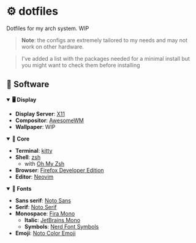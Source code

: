 # ⚙️ dotfiles

Dotfiles for my arch system. WIP

> **Note**: the configs are extremely tailored to my
> needs and may not work on other hardware.

> I've added a list with the packages needed for a minimal
> install but you might want to check them before installing

## 🧩 Software

<details open>
<summary><b>🖥️  Display</b></summary>

- **Display Server**: [X11](https://www.x.org/wiki/)
- **Compositor**: [AwesomeWM](https://awesomewm.org/)
- **Wallpaper**: WIP

</details>

<details open>
<summary><b>🎯 Core</b></summary>

- **Terminal**: [kitty](https://sw.kovidgoyal.net/kitty/)
- **Shell**: [zsh](https://www.zsh.org/) 
    - with [Oh My Zsh](https://ohmyz.sh/)
- **Browser**: [Firefox Developer Edition](https://www.mozilla.org/en-US/firefox/developer/)
- **Editor**: [Neovim](https://neovim.io/)

</details>

<details open>
<summary><b>💬 Fonts</b></summary>

- **Sans serif**: [Noto Sans](https://fonts.google.com/noto/specimen/Noto+Sans)
- **Serif**: [Noto Serif](https://fonts.google.com/noto/specimen/Noto+Serif)
- **Monospace**: [Fira Mono](https://fonts.google.com/specimen/Fira+Mono)
    - **Italic**: [JetBrains Mono](https://www.jetbrains.com/lp/mono/)
    - **Symbols**: [Nerd Font Symbols](https://github.com/ryanoasis/nerd-fonts)
- **Emoji**: [Noto Color Emoji](https://fonts.google.com/noto/specimen/Noto+Color+Emoji)
